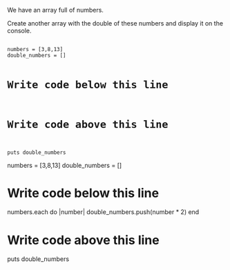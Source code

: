 We have an array full of numbers.

Create another array with
the double of these numbers
and
display it on the console.

<codeblock language="ruby" type="exercise" testMode="fixedInput">
<code>
numbers = [3,8,13]
double_numbers = []

# Write code below this line


# Write code above this line
puts double_numbers
</code>

<solution>
numbers = [3,8,13]
double_numbers = []

# Write code below this line
numbers.each do |number|
  double_numbers.push(number * 2)
end

# Write code above this line
puts double_numbers
</solution>
</codeblock>
